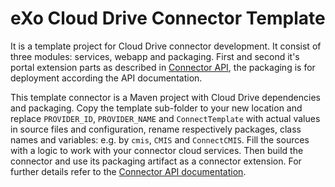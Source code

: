 eXo Cloud Drive Connector Template
==================================

It is a template project for Cloud Drive connector development. It consist of three modules: services, webapp and packaging. First and second it's portal extension parts as described in [Connector API](https://github.com/exo-addons/cloud-drive-extension/blob/master/documentation/CONNECTOR_API.md), the packaging is for deployment according the API documentation.

This template connector is a Maven project with Cloud Drive dependencies and packaging. Copy the template sub-folder to your new location and replace `PROVIDER_ID`, `PROVIDER_NAME` and `ConnectTemplate` with actual values in source files and configuration, rename respectively packages, class names and variables: e.g. by `cmis`, `CMIS` and `ConnectCMIS`. Fill the sources with a logic to work with your connector cloud services. Then build the connector and use its packaging artifact as a connector extension. For further details refer to the [Connector API documentation](https://github.com/exo-addons/cloud-drive-extension/blob/master/documentation/CONNECTOR_API.md).



